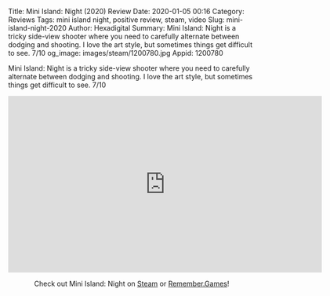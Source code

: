 Title: Mini Island: Night (2020) Review
Date: 2020-01-05 00:16
Category: Reviews
Tags: mini island night, positive review, steam, video
Slug: mini-island-night-2020
Author: Hexadigital
Summary: Mini Island: Night is a tricky side-view shooter where you need to carefully alternate between dodging and shooting. I love the art style, but sometimes things get difficult to see. 7/10
og_image: images/steam/1200780.jpg
Appid: 1200780

Mini Island: Night is a tricky side-view shooter where you need to carefully alternate between dodging and shooting. I love the art style, but sometimes things get difficult to see. 7/10

<center><iframe src="https://www.youtube.com/embed/fo6BgZOSXPI?feature=oembed" allow="accelerometer; autoplay; encrypted-media; gyroscope; picture-in-picture" width="640" height="360" frameborder="0"></iframe>

Check out Mini Island: Night on [Steam](https://store.steampowered.com/app/1200780/?curator_clanid=34633900) or [Remember.Games](https://remember.games/game/4414/)!</center>
